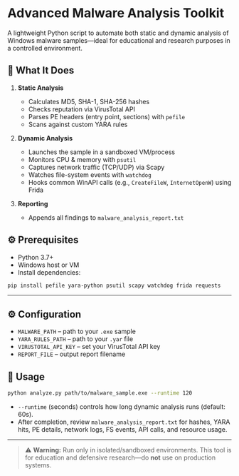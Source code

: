 # Advanced Malware Analysis Toolkit

A lightweight Python script to automate both static and dynamic analysis of Windows malware samples—ideal for educational and research purposes in a controlled environment.

## 🔧 What It Does

1. **Static Analysis**  
   - Calculates MD5, SHA-1, SHA-256 hashes  
   - Checks reputation via VirusTotal API  
   - Parses PE headers (entry point, sections) with `pefile`  
   - Scans against custom YARA rules  

2. **Dynamic Analysis**  
   - Launches the sample in a sandboxed VM/process  
   - Monitors CPU & memory with `psutil`  
   - Captures network traffic (TCP/UDP) via Scapy  
   - Watches file-system events with `watchdog`  
   - Hooks common WinAPI calls (e.g., `CreateFileW`, `InternetOpenW`) using Frida  

3. **Reporting**  
   - Appends all findings to `malware_analysis_report.txt`

## ⚙️ Prerequisites

- Python 3.7+  
- Windows host or VM  
- Install dependencies:
```bash
pip install pefile yara-python psutil scapy watchdog frida requests
```
---

## ⚙️ Configuration

* `MALWARE_PATH` – path to your `.exe` sample
* `YARA_RULES_PATH` – path to your `.yar` file
* `VIRUSTOTAL_API_KEY` – set your VirusTotal API key
* `REPORT_FILE` – output report filename

## 🚀 Usage

```bash
python analyze.py path/to/malware_sample.exe --runtime 120
```

* `--runtime` (seconds) controls how long dynamic analysis runs (default: 60s).
* After completion, review `malware_analysis_report.txt` for hashes, YARA hits, PE details, network logs, FS events, API calls, and resource usage.

---

> ⚠️ **Warning:** Run only in isolated/sandboxed environments. This tool is for education and defensive research—do **not** use on production systems.
